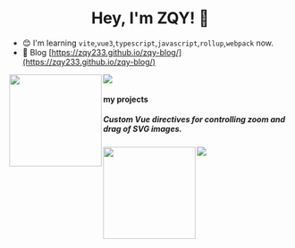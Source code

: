 <h1 align="center">
  Hey, I'm ZQY! 👋
</h1>

- 😊 I'm learning `vite`,`vue3`,`typescript`,`javascript`,`rollup`,`webpack` now.
- 📝 Blog [https://zqy233.github.io/zqy-blog/](https://zqy233.github.io/zqy-blog/)

<div>
  <a>
    <img height="165" align="left" src="https://github-readme-stats-git-masterrstaa-rickstaa.vercel.app/api?username=zqy233&theme=prussian&show_icons=true&count_private=true" />
  </a>
  <a>
    <img src="https://github-readme-stats-git-masterrstaa-rickstaa.vercel.app/api/top-langs/?username=zqy233&layout=compact" />
  </a>
</div>

#### my projects
##### Custom Vue directives for controlling zoom and drag of SVG images.

<div>
  <a href="https://github.com/zqy233/svg-zoom-drag-vue-directives">
    <img height="165" align="left" src="https://github-readme-stats.vercel.app/api/pin/?username=zqy233&repo=svg-zoom-drag-vue-directives" />
  </a>
   <a href="https://github.com/zqy233/svg-zoom-drag-vue-demo">
    <img src="https://github-readme-stats.vercel.app/api/pin/?username=zqy233&repo=svg-zoom-drag-vue-demo" />
  </a>
</div>


